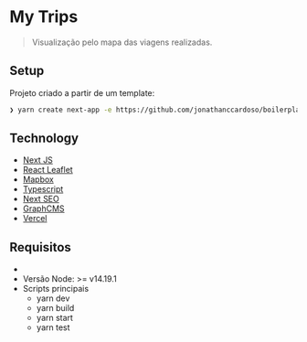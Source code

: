 # My Trips

> Visualização pelo mapa das viagens realizadas.

## Setup

Projeto criado a partir de um template:

```bash
❯ yarn create next-app -e https://github.com/jonathanccardoso/boilerplate-nextjs
```

## Technology

- [Next JS](https://nextjs.org/)
- [React Leaflet](https://react-leaflet.js.org/)
- [Mapbox](https://www.mapbox.com/)
- [Typescript](https://www.typescriptlang.org/)
- [Next SEO](https://www.npmjs.com/package/next-seo)
- [GraphCMS](https://app.graphcms.com)
- [Vercel](https://vercel.com/)

## Requisitos
-
- Versão Node: >= v14.19.1
- Scripts principais
  - yarn dev
  - yarn build
  - yarn start
  - yarn test
